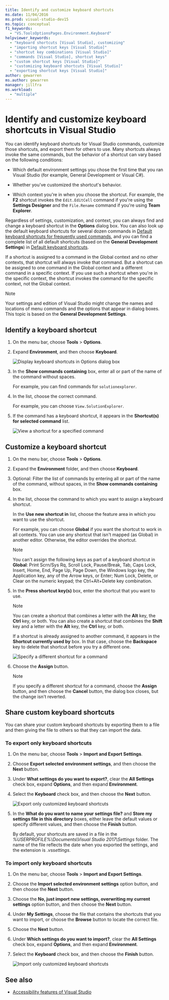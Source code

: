 ```yaml
---
title: Identify and customize keyboard shortcuts
ms.date: 11/04/2016
ms.prod: visual-studio-dev15
ms.topic: conceptual
f1_keywords:
  - "VS.ToolsOptionsPages.Environment.Keyboard"
helpviewer_keywords:
  - "keyboard shortcuts [Visual Studio], customizing"
  - "importing shortcut keys [Visual Studio]"
  - "shortcut key combinations [Visual Studio]"
  - "commands [Visual Studio], shortcut keys"
  - "custom shortcut keys [Visual Studio]"
  - "customizing keyboard shortcuts [Visual Studio]"
  - "exporting shortcut keys [Visual Studio]"
author: gewarren
ms.author: gewarren
manager: jillfra
ms.workload:
  - "multiple"
---
```

# Identify and customize keyboard shortcuts in Visual Studio

You can identify keyboard shortcuts for Visual Studio commands, customize those shortcuts, and export them for others to use. Many shortcuts always invoke the same commands, but the behavior of a shortcut can vary based on the following conditions:

- Which default environment settings you chose the first time that you ran Visual Studio (for example, General Development or Visual C#).

- Whether you've customized the shortcut's behavior.

- Which context you're in when you choose the shortcut. For example, the **F2** shortcut invokes the `Edit.EditCell` command if you're using the **Settings Designer** and the `File.Rename` command if you're using **Team Explorer**.

Regardless of settings, customization, and context, you can always find and change a keyboard shortcut in the **Options** dialog box. You can also look up the default keyboard shortcuts for several dozen commands in [Default keyboard shortcuts for frequently used commands](../ide/default-keyboard-shortcuts-for-frequently-used-commands-in-visual-studio.md), and you can find a complete list of all default shortcuts (based on the **General Development Settings**) in [Default keyboard shortcuts](../ide/default-keyboard-shortcuts-in-visual-studio.md).

If a shortcut is assigned to a command in the Global context and no other contexts, that shortcut will always invoke that command. But a shortcut can be assigned to one command in the Global context and a different command in a specific context. If you use such a shortcut when you're in the specific context, the shortcut invokes the command for the specific context, not the Global context.

> [!NOTE]
> Your settings and edition of Visual Studio might change the names and locations of menu commands and the options that appear in dialog boxes. This topic is based on the **General Development Settings**.

## Identify a keyboard shortcut

1. On the menu bar, choose **Tools** > **Options**.

2. Expand **Environment**, and then choose **Keyboard**.

   ![Display keyboard shortcuts in Options dialog box](../ide/media/optionskeyboard.png)

3. In the **Show commands containing** box, enter all or part of the name of the command without spaces.

   For example, you can find commands for `solutionexplorer`.

4. In the list, choose the correct command.

    For example, you can choose `View.SolutionExplorer`.

5. If the command has a keyboard shortcut, it appears in the **Shortcut(s) for selected command** list.

   ![View a shortcut for a specified command](../ide/media/viewshortcut.png)

## Customize a keyboard shortcut

1. On the menu bar, choose **Tools** > **Options**.

2. Expand the **Environment** folder, and then choose **Keyboard**.

3. Optional: Filter the list of commands by entering all or part of the name of the command, without spaces, in the **Show commands containing** box.

4. In the list, choose the command to which you want to assign a keyboard shortcut.

    In the **Use new shortcut in** list, choose the feature area in which you want to use the shortcut.

    For example, you can choose **Global** if you want the shortcut to work in all contexts. You can use any shortcut that isn't mapped (as Global) in another editor. Otherwise, the editor overrides the shortcut.

    > [!NOTE]
    > You can't assign the following keys as part of a keyboard shortcut in **Global**: Print Scrn/Sys Rq, Scroll Lock, Pause/Break, Tab, Caps Lock, Insert, Home, End, Page Up, Page Down, the Windows logo key, the Application key, any of the Arrow keys, or Enter; Num Lock, Delete, or Clear on the numeric keypad; the Ctrl+Alt+Delete key combination.

6. In the **Press shortcut key(s)** box, enter the shortcut that you want to use.

    > [!NOTE]
    > You can create a shortcut that combines a letter with the **Alt** key, the **Ctrl** key, or both. You can also create a shortcut that combines the **Shift** key and a letter with the **Alt** key, the **Ctrl** key, or both.

     If a shortcut is already assigned to another command, it appears in the **Shortcut currently used by** box. In that case, choose the **Backspace** key to delete that shortcut before you try a different one.

    ![Specify a different shortcut for a command](../ide/media/reassignshortcut.png)

7. Choose the **Assign** button.

    > [!NOTE]
    > If you specify a different shortcut for a command, choose the **Assign** button, and then choose the **Cancel** button, the dialog box closes, but the change isn't reverted.

## Share custom keyboard shortcuts

You can share your custom keyboard shortcuts by exporting them to a file and then giving the file to others so that they can import the data.

### To export only keyboard shortcuts

1. On the menu bar, choose **Tools** > **Import and Export Settings**.

2. Choose **Export selected environment settings**, and then choose the **Next** button.

3. Under **What settings do you want to export?**, clear the **All Settings** check box, expand **Options**, and then expand **Environment**.

4. Select the **Keyboard** check box, and then choose the **Next** button.

    ![Export only customized keyboard shortcuts](../ide/media/exportshortcuts.png)

5. In the **What do you want to name your settings file?** and **Store my settings file in this directory** boxes, either leave the default values or specify different values, and then choose the **Finish** button.

    By default, your shortcuts are saved in a file in the *%USERPROFILE%\Documents\Visual Studio 2017\Settings* folder. The name of the file reflects the date when you exported the settings, and the extension is *.vssettings*.

### To import only keyboard shortcuts

1. On the menu bar, choose **Tools** > **Import and Export Settings**.

2. Choose the **Import selected environment settings** option button, and then choose the **Next** button.

3. Choose the **No, just import new settings, overwriting my current settings** option button, and then choose the **Next** button.

4. Under **My Settings**, choose the file that contains the shortcuts that you want to import, or choose the **Browse** button to locate the correct file.

5. Choose the **Next** button.

6.  Under **Which settings do you want to import?**, clear the **All Settings** check box, expand **Options**, and then expand **Environment**.

7. Select the **Keyboard** check box, and then choose the **Finish** button.

    ![Import only customized keyboard shortcuts](../ide/media/importshortcuts.png)

## See also

- [Accessibility features of Visual Studio](../ide/reference/accessibility-features-of-visual-studio.md)